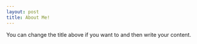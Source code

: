 ```yaml
---
layout: post
title: About Me!
---
```

You can change the title above if you want to and then write your content.  

